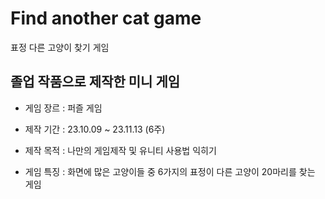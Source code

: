 # Find another cat game
 표정 다른 고양이 찾기 게임

## 졸업 작품으로 제작한 미니 게임

* 게임 장르 : 퍼즐 게임
* 제작 기간 : 23.10.09 ~ 23.11.13 (6주)
* 제작 목적 : 나만의 게임제작 및 유니티 사용법 익히기

* 게임 특징 : 화면에 많은 고양이들 중 6가지의 표정이 다른 고양이 20마리를 찾는 게임
